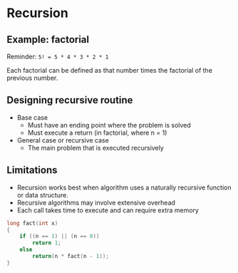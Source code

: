 # Recursion

## Example: factorial

Reminder: `5! = 5 * 4 * 3 * 2 * 1`

Each factorial can be defined as that number times the factorial of the previous number.

## Designing recursive routine

* Base case
  * Must have an ending point where the problem is solved
  * Must execute a return (in factorial, where n = 1)
* General case or recursive case
  * The main problem that is executed recursively

## Limitations

* Recursion works best when algorithm uses a naturally recursive function or data structure.
* Recursive algorithms may involve extensive overhead
* Each call takes time to execute and can require extra memory

```c++
long fact(int x)
{
    if ((n == 1) || (n == 0))
        return 1;
    else
        return(n * fact(n - 1));
}
```